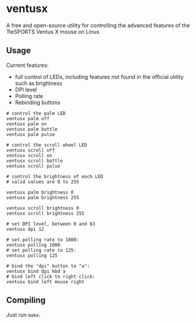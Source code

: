 # ventusx

A free and open-source utility for controlling the advanced features of
the TteSPORTS Ventus X mouse on Linux.

## Usage

Current features:

 - full control of LEDs, including features not found in the official
   utility such as brightness
 - DPI level
 - Polling rate
 - Rebinding buttons

```
# control the palm LED
ventusx palm off
ventusx palm on
ventusx palm battle
ventusx palm pulse

# control the scroll wheel LED
ventusx scroll off
ventusx scroll on
ventusx scroll battle
ventusx scroll pulse

# control the brightness of each LED
# valid values are 0 to 255

ventusx palm brightness 0
ventusx palm brightness 255

ventusx scroll brightness 0
ventusx scroll brightness 255

# set DPI level, between 0 and 63
ventusx dpi 12

# set polling rate to 1000:
ventusx polling 1000
# set polling rate to 125:
ventusx polling 125

# bind the "dpi" button to "a":
ventusx bind dpi kbd a
# bind left click to right click:
ventusx bind left mouse right
```

## Compiling

Just run `make`.

